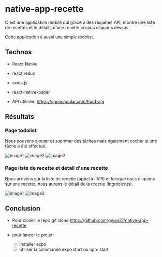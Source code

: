 # native-app-recette

C'est une application mobile qui grace à des requetes API, montre une liste de recettes et le détails d'une recette si nous cliquons dessus.

Cette application à aussi une simple todolist.

## Technos

* React Native
* react redux
* axios.js
* react-native-paper

* API utilisée: https://spoonacular.com/food-api

## Résultats

### Page todolist

Nous pouvons ajouter et suprimer des tâches mais également cocher si une tâche a été effectué.

![image1](/assets/image1.png) ![image2](/assets/image2.png) ![image2](/assets/image3.png) 


### Page liste de recette et detail d'une recette

Nous arrivons sur la liste de recette (appel à l'API) et lorsque nous cliquons sur une recette, nous aurons le détail de la recette (ingrédients).

![image1](/assets/recette1.png) ![image2](/assets/recette2.png)

## Conclusion

* Pour cloner le repo git clone https://github.com/gwen31/native-app-recette

* pour lancer le projet:

    * installer expo
    *  utiliser la commande expo start ou npm start
